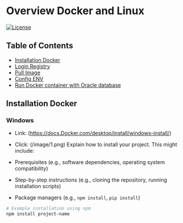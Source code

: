 # Overview Docker and Linux

[![License](https://img.shields.io/badge/license-MIT-blue.svg)](LICENSE) 



## Table of Contents

* [Installation Docker](#installation)
* [Login Registry](#usage)
* [Pull Image](#features)
* [Config ENV](#contributing)
* [Run Docker container with Oracle database](#license)

## Installation Docker
### Windows
* Link: (https://docs.Docker.com/desktop/install/windows-install/)
* Click: (/image/1.png)
Explain how to install your project. This might include:

* Prerequisites (e.g., software dependencies, operating system compatibility)
* Step-by-step instructions (e.g., cloning the repository, running installation scripts)
* Package managers (e.g., `npm install`, `pip install`)

```bash
# Example installation using npm
npm install project-name